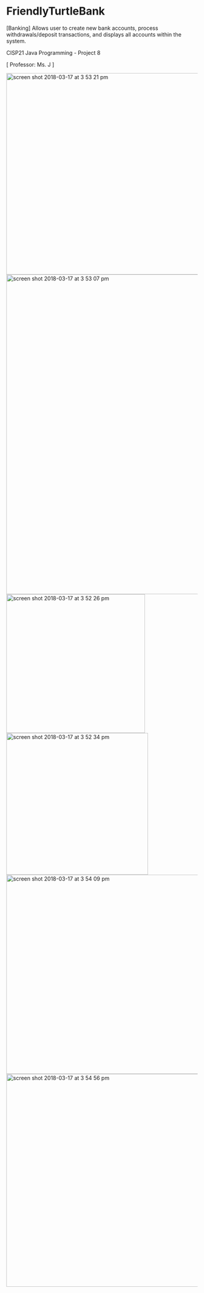 # FriendlyTurtleBank
[Banking] Allows user to create new bank accounts, process withdrawals/deposit transactions, and displays all accounts within the system.

CISP21 Java Programming - Project 8

[ Professor: Ms. J ]

<img width="530" alt="screen shot 2018-03-17 at 3 53 21 pm" src="https://user-images.githubusercontent.com/2395780/37560838-ec98ef34-29fc-11e8-9f29-fc6b6f8e24ec.png">
<img width="841" alt="screen shot 2018-03-17 at 3 53 07 pm" src="https://user-images.githubusercontent.com/2395780/37560839-ecb09c2e-29fc-11e8-85fc-c1d7631e3a90.png">
<img width="365" alt="screen shot 2018-03-17 at 3 52 26 pm" src="https://user-images.githubusercontent.com/2395780/37560841-ecc99abc-29fc-11e8-8010-2ed645ae47fc.png">
<img width="373" alt="screen shot 2018-03-17 at 3 52 34 pm" src="https://user-images.githubusercontent.com/2395780/37560842-ece0d6aa-29fc-11e8-833b-9d143b5b8c0d.png">
<img width="524" alt="screen shot 2018-03-17 at 3 54 09 pm" src="https://user-images.githubusercontent.com/2395780/37560843-ecf824c2-29fc-11e8-9e4c-15bcbb5399e9.png">
<img width="560" alt="screen shot 2018-03-17 at 3 54 56 pm" src="https://user-images.githubusercontent.com/2395780/37560844-ed0f78ca-29fc-11e8-9e56-9b699024872f.png">


